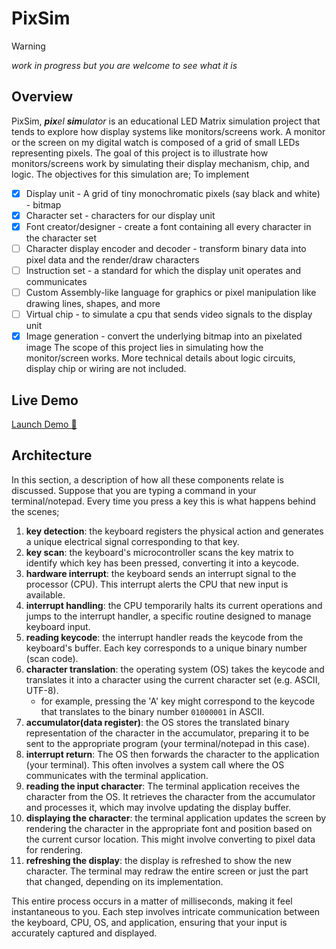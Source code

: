 # PixSim

> [!WARNING]
> _work in progress but you are welcome to see what it is_

## Overview

PixSim, _**pix**el **sim**ulator_ is an educational LED Matrix simulation project that tends to explore
how display systems like monitors/screens work.
A monitor or the screen on my digital watch is composed of a grid of small LEDs representing pixels.
The goal of this project is to illustrate how monitors/screens work by simulating their display mechanism, chip, and logic. The objectives for this simulation are; To implement 
- [x] Display unit - A grid of tiny monochromatic pixels (say black and white) - bitmap
- [x] Character set - characters for our display unit
- [x] Font creator/designer - create a font containing all every character in the character set
- [ ] Character display encoder and decoder - transform binary data into pixel data and the render/draw characters
- [ ] Instruction set - a standard for which the display unit operates and communicates 
- [ ] Custom Assembly-like language for graphics or pixel manipulation like drawing lines, shapes, and more
- [ ] Virtual chip - to simulate a cpu that sends video signals to the display unit
- [x] Image generation - convert the underlying bitmap into an pixelated image
The scope of this project lies in simulating how the monitor/screen works. More technical details about logic circuits, display chip or wiring are not included. 

## Live Demo

[Launch Demo 🚀](https://henryhale.github.io/pixsim/)

## Architecture

In this section, a description of how all these components relate is discussed. 
Suppose that you are typing a command in your terminal/notepad. 
Every time you press a key this is what happens behind the scenes;
1. **key detection**: the keyboard registers the physical action and generates a unique electrical signal corresponding to that key.
2. **key scan**: the keyboard's microcontroller scans the key matrix to identify which key has been pressed, converting it into a keycode.
3. **hardware interrupt**: the keyboard sends an interrupt signal to the processor (CPU). This interrupt alerts the CPU that new input is available.
4. **interrupt handling**: the CPU temporarily halts its current operations and jumps to the interrupt handler, a specific routine designed to manage keyboard input.
5. **reading keycode**: the interrupt handler reads the keycode from the keyboard's buffer. Each key corresponds to a unique binary number (scan code).
6. **character translation**: the operating system (OS) takes the keycode and translates it into a character using the current character set (e.g. ASCII, UTF-8).
	- for example, pressing the 'A' key might correspond to the keycode that translates to the binary number `01000001` in ASCII.
7. **accumulator(data register)**: the OS stores the translated binary representation of the character in the accumulator, preparing it to be sent to the appropriate program (your terminal/notepad in this case).
8. **interrupt return**: The OS then forwards the character to the application (your terminal). This often involves a system call where the OS communicates with the terminal application.
9. **reading the input character**: The terminal application receives the character from the OS. It retrieves the character from the accumulator and processes it, which may involve updating the display buffer.
10. **displaying the character**: the terminal application updates the screen by rendering the character in the appropriate font and position based on the current cursor location. This might involve converting to pixel data for rendering.
11. **refreshing the display**: the display is refreshed to show the new character. The terminal may redraw the entire screen or just the part that changed, depending on its implementation.

This entire process occurs in a matter of milliseconds, making it feel instantaneous to you. Each step involves intricate communication between the keyboard, CPU, OS, and application, ensuring that your input is accurately captured and displayed.

<!-- 
## The Idea
- I am planning on working on a led matirx screen simulator/emulator. 
- I want to learn about the monitor display circuit, it's chip and logic.
- I plan on developing a grid of many tiny coloured pixels (say black and white), character set, font, character display encoder/decoder to draw characters on the screen.
- Plus a pixel or field shader/filler to fill a group of pixels. Pixels will be tiny bit easily distinguishable with a human eye.
- I want to finally write a blog post/article about it so that others can see and learn how screens/display systems work at a low level.
- I don't know if it'll be too much but I consider creating a custom instructions set and assembly like language that compiles to binary data, say one command per line.
- Each line will represent what signal bits sent to the display screen via a cable.
- In fact, I need to develop and simulate a chip to read our compiled code line by line per clock signal then send the bits to our display screen emulator that receives them and displays whats requested. 

I know my idea is vague or wiggly. I am trying to formulate it in a better way.

## Todo
- LED Matrix Simulator(grid of pixels)
- Character Display(character set, font creator, character renderer)
- Display Controller(instruction set, assembler, virtual chip)
- Documentation
- Other(shareable/downloadable pixelated images, animations, games like maze) -->
